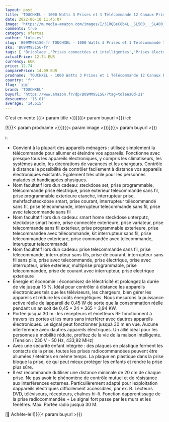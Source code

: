 ```yaml
---
layout: post
title: 'TOUCHXEL - 1000 Watts 3 Prises et 1 Télécommande 12 Canaux Prise Télécommandée Programmable  Prise Electrique Fiche de Télécommande Interrupteur Sans Fil Portée de Fonctionnement Jusqu à 30M Prise de Courant'
date: 2022-06-10 11:45:07
image: 'https://m.media-amazon.com/images/I/31RQBeC8b4L._SL500_._SL400_.jpg'
comments: true
category: ofertas
author: 'tole.es'
slug: 'B09MM9S1SG-fr TOUCHXEL - 1000 Watts 3 Prises et 1 Télécommande 12 Canaux...'
sku: 'B09MM9S1SG-fr'
tags: [ 'Bricolage','Prises connectées et intelligentes','Prises électriques et accessoires','touchxel','Électricité','🇫🇷', ]
actualPrice: 12.74 EUR
currency: EUR
price: 12.74
comparePrice: 14.99 EUR
prodname: 'TOUCHXEL - 1000 Watts 3 Prises et 1 Télécommande 12 Canaux Prise Télécommandée Programmable  Prise Electrique Fiche de Télécommande Interrupteur Sans Fil Portée de Fonctionnement Jusqu à 30M Prise de Courant'
country: 'fr'
flag: '🇫🇷'
brand: 'TOUCHXEL'
buyurl: 'https://www.amazon.fr/dp/B09MM9S1SG/?tag=tolees0d-21'
descuento: '15.01'
average: '14.615'
---
```


C'est en vente [{{< param title >}}]({{< param buyurl >}}) ici:

[![{{< param prodname >}}]({{< param image >}})]({{< param buyurl >}})

ℹ️:

- Convient à la plupart des appareils ménagers : utilisez simplement la télécommande pour allumer et éteindre vos appareils. Fonctionne avec presque tous les appareils électroniques, y compris les climatiseurs, les systèmes audio, les décorations de vacances et les chargeurs. Contrôle à distance la possibilité de contrôler facilement à distance vos appareils électroniques existants. Également très utile pour les personnes malades et handicapées physiques.
- Nom facultatif lors dun cadeau: steckdose set, prise programmable, télécommande prise électrique, prise exterieur telecommande sans fil, prise programmable exterieure etanche, interrupteur prise, mehrfachsteckdose smart, prise courant, interrupteur télécommandé sans fil, prise télécommande, interrupteur telecommande sans fil, prise avec telecommande sans fil
- Nom facultatif lors dun cadeau: smart home steckdose unterputz, steckdose smart home, prise connectée exterieure, prise variateur, prise telecommande sans fil exterieur, prise programmable exterieure, prise telecommandee avec télécommande, kit interrupteur sans fil, prise telecommandee exterieure, prise commandée avec telecommande, interupteur telecommandé
- Nom facultatif lors dun cadeau: prise telecommande sans fil, prise telecommande, interrupteur sans fils, prise de courant, interrupteur sans fil sans pile, prise avec telecommande, prise électrique, prise avec interrupteur, prise exterieur, multiprise programmable, prise telecommandee, prise de courant avec interrupteur, prise electrique exterieure
- Énergie et économie : économisez de lélectricité et prolongez la durée de vie jusquà 15 %. Idéal pour contrôler à distance les appareils électroniques tels que les téléviseurs, les chargeurs, bien gérer les appareils et réduire les coûts énergétiques. Nous mesurons la puissance active réelle de lappareil de 0,45 W de sorte que la consommation réelle pendant un an soit de 0,45 * 24 * 365 = 3,94 KW.
- Portée jusquà 30 m : les récepteurs et émetteurs RF fonctionnent à travers les portes et les murs sans interférer avec dautres appareils électroniques. Le signal peut fonctionner jusquà 30 m en vue. Aucune interférence avec dautres appareils électriques. Un allié idéal pour les personnes à mobilité réduite, profitez de la vie de la maison intelligente. (Tension : 230 V - 50 Hz, 433,92 MHz)
- Avec une sécurité enfant intégrée : des plaques en plastique ferment les contacts de la prise, toutes les prises radiocommandées peuvent être allumées / éteintes en même temps. La plaque en plastique dans la prise bloque la prise, ce qui peut mieux protéger les enfants et rendre la prise plus sûre.
- Il est recommandé dutiliser une distance minimale de 20 cm de chaque prise. Ne pas avoir le phénomène de contrôle mutuel et de résistance aux interférences externes. Particulièrement adapté pour lexploitation dappareils électriques difficilement accessibles, par ex. B. Lecteurs DVD, téléviseurs, récepteurs, chaînes hi-fi. Fonction dapprentissage de la prise radiocommandée + Le signal fort passe par les murs et les fenêtres. Max. Portée radio jusquà 30 M.

[🛒 Achète-le!!]({{< param buyurl >}})

